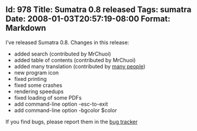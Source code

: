 Id: 978
Title: Sumatra 0.8 released
Tags: sumatra
Date: 2008-01-03T20:57:19-08:00
Format: Markdown
--------------
I’ve released Sumatra 0.8. Changes in this release:

-   added search (contributed by MrChuoi)
-   added table of contents (contributed by MrChuoi)
-   added many translation (contributed by [many people](https://github.com/sumatrapdfreader/sumatrapdf/blob/master/TRANSLATORS))
-   new program icon
-   fixed printing
-   fixed some crashes
-   rendering speedups
-   fixed loading of some PDFs
-   add command-line option -esc-to-exit
-   add command-line option -bgcolor $color

If you find bugs, please report them in the [bug tracker](http://code.google.com/p/sumatrapdf/issues/list)
